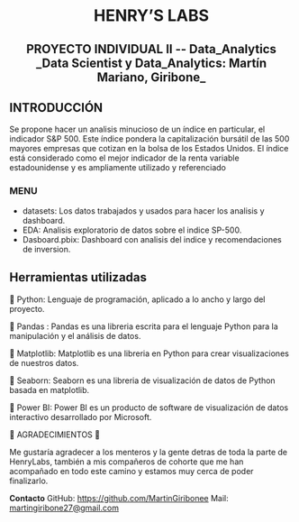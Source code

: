 
<h1 align=center> HENRY’S LABS </h1>

<h2 align=center>PROYECTO INDIVIDUAL II -- Data_Analytics <br>
    _Data Scientist y Data_Analytics: Martín Mariano, Giribone_</h2>


## INTRODUCCIÓN

Se propone hacer un analisis minucioso de un índice en particular, el indicador S&P 500. Este índice pondera la capitalización bursátil de las 500 mayores empresas que cotizan en la bolsa de los Estados Unidos. El índice está considerado como el mejor indicador de la renta variable estadounidense y es ampliamente utilizado y referenciado

### MENU 

* datasets: Los datos trabajados y usados para hacer los analisis y dashboard.
* EDA: Analisis exploratorio de datos sobre el indice SP-500.
* Dasboard.pbix: Dashboard con analisis del indice y recomendaciones de inversion.


## Herramientas utilizadas

🔸 Python: Lenguaje de programación, aplicado a lo ancho y largo del proyecto.

🔸 Pandas : Pandas es una libreria escrita para el lenguaje Python para la manipulación y el análisis de datos.

🔸 Matplotlib: Matplotlib es una libreria en Python para crear visualizaciones de nuestros datos.

🔸 Seaborn: Seaborn es una libreria de visualización de datos de Python basada en matplotlib.

🔸 Power BI: Power BI es un producto de software de visualización de datos interactivo desarrollado por Microsoft.



🔴 AGRADECIMIENTOS 🔴

Me gustaría agradecer a los menteros y la gente detras de toda la parte de HenryLabs, también a mis compañeros de cohorte que me han acompañado en todo este camino y estamos muy cerca de poder finalizarlo.

**Contacto**
GitHub: https://github.com/MartinGiribonee
Mail: martingiribone27@gmail.com

